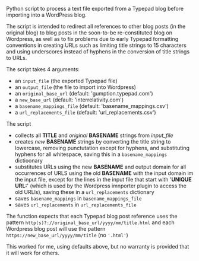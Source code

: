 Python script to process a text file exported from a Typepad blog before importing into a WordPress blog.

The script is intended to redirect all references to other blog posts (in the original blog) to blog posts in the soon-to-be re-constituted blog on Wordpress, as well as to fix problems due to early Typepad formatting conventions in creating URLs such as limiting title strings to 15 characters and using underscores instead of hyphens in the conversion of title strings to URLs.

The script takes 4 arguments:
* an `input_file` (the exported Typepad file)
* an `output_file` (the file to import into Wordpress)
* an `original_base_url` (default: 'gumption.typepad.com')
* a `new_base_url` (default: 'interrelativity.com')
* a `basename_mappings_file` (default: 'basename_mappings.csv')
* a `url_replacements_file` (default: 'url_replacements.csv')

The script 
* collects all **TITLE** and _original_ **BASENAME** strings from _input_file_
* creates _new_ **BASENAME** strings by converting the title string to lowercase, removing punctutation except for hyphens, and substituting hyphens for all whitespace, saving this in a `basename_mappings` dictioonary
* substitutes URLs using the new **BASENAME** and output domain for all occurrences of URLS using the old **BASENAME** with the input domain im the input file, except for the lines in the input file that start with '**UNIQUE URL:**' (which is used by the Wordpress imnporter plugin to access the old URLls), saving these in a `url_replacements` dictionary
* saves `basename_mappings` in `basename_mappings_file`
* saves `url_replacements` in `url_replacements_file`

The function expects that each Typepad blog post reference uses the pattern `http(s)?://original_base_url/yyyy/mm/title.html` and each Wordpress blog post will use the pattern `https://new_base_url/yyyy/mm/title` (no `'.html'`)

This worked for me, using defaults above, but no warranty is provided that it will work for others.
